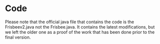 # Code

Please note that the official java file that contains the code is the Frisbeev2.java not the Frisbee.java. It contains the latest modifications, but we left the older one as a proof of the work that has been done prior to the final version.
